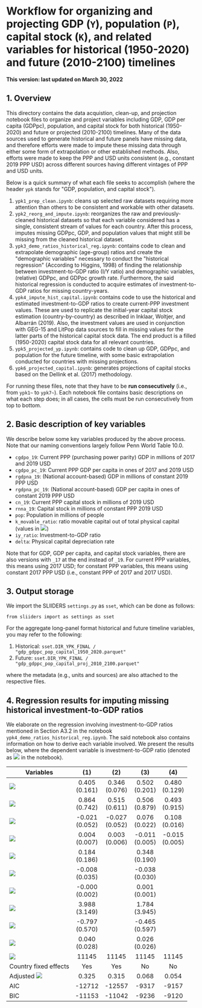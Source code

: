 # Workflow for organizing and projecting GDP (`Y`), population (`P`), capital stock (`K`), and related variables for historical (1950-2020) and future (2010-2100) timelines

**This version: last updated on March 30, 2022**

## 1. Overview

This directory contains the data acquistion, clean-up, and projection notebook files to organize and project variables including GDP, GDP per capita (GDPpc), population, and capital stock for both historical (1950-2020) and future or projected (2010-2100) timelines. Many of the data sources used to generate historical and future panels have missing data, and therefore efforts were made to impute these missing data through either some form of extrapolation or other established methods. Also, efforts were made to keep the PPP and USD units consistent (e.g., constant 2019 PPP USD) across different sources having different vintages of PPP and USD units.

Below is a quick summary of what each file seeks to accomplish (where the header `ypk` stands for "GDP, population, and capital stock").
1. `ypk1_prep_clean.ipynb`: cleans up selected raw datasets requiring more attention than others to be consistent and workable with other datasets.
2. `ypk2_reorg_and_impute.ipynb`: reorganizes the raw and previously-cleaned historical datasets so that each variable considered has a single, consistent stream of values for each country. After this process, imputes missing GDPpc, GDP, and population values that might still be missing from the cleaned historical dataset.
3. `ypk3_demo_ratios_historical_reg.ipynb`: contains code to clean and extrapolate demographic (age-group) ratios and create the "demographic variables" necessary to conduct the "historical regression" (According to Higgins, 1998) of finding the relationship between investment-to-GDP ratio (I/Y ratio) and demographic variables, (relative) GDPpc, and GDPpc growth rate. Furthermore, the said historical regression is conducted to acquire estimates of investment-to-GDP ratios for missing country-years.
4. `ypk4_impute_hist_capital.ipynb`: contains code to use the historical and estimated investment-to-GDP ratios to create current-PPP investment values. These are used to replicate the initial-year capital stock estimation (country-by-country) as described in Inklaar, Woltjer, and Albarrán (2019). Also, the investment values are used in conjunction with GEG-15 and LitPop data sources to fill in missing values for the latter parts of the historical capital stock data. The end product is a filled (1950-2020) capital stock data for all relevant countries.
5. `ypk5_projected_yp.ipynb`: contains code to clean up GDP, GDPpc, and population for the future timeline, with some basic extrapolation conducted for countries with missing projections.
6. `ypk6_projected_capital.ipynb`: generates projections of capital stocks based on the Dellink et al. (2017) methodology.

For running these files, note that they have to be **run consecutively** (i.e., from `ypk1~` to `ypk7~`). Each notebook file contains basic descriptions on what each step does; in all cases, the cells must be run consecutively from top to bottom.

## 2. Basic description of key variables

We describe below some key variables produced by the above process. Note that our naming conventions largely follow Penn World Table 10.0.
- `cgdpo_19`: Current PPP (purchasing power parity) GDP in millions of 2017 and 2019 USD 
- `cgdpo_pc_19`: Current PPP GDP per capita in ones of 2017 and 2019 USD
- `rgdpna_19`: (National account-based) GDP in millions of constant 2019 PPP USD
- `rgdpna_pc_19`: (National account-based) GDP per capita in ones of constant 2019 PPP USD
- `cn_19`: Current PPP capital stock in millions of 2019 USD
- `rnna_19`: Capital stock in millions of constant PPP 2019 USD
- `pop`: Population in millions of people
- `k_movable_ratio`: ratio movable capital out of total physical capital (values in <img src="https://render.githubusercontent.com/render/math?math=[0, 1]">)
- `iy_ratio`: Investment-to-GDP ratio
- `delta`: Physical capital depreciation rate

Note that for GDP, GDP per capita, and capital stock variables, there are also versions with `_17` at the end instead of `_19`. For current PPP variables, this means using 2017 USD; for constant PPP variables, this means using constant 2017 PPP USD (i.e., constant PPP of 2017 and 2017 USD).

## 3. Output storage

We import the SLIIDERS `settings.py` as `sset`, which can be done as follows:
```
from sliiders import as settings as sset
```
For the aggregate long-panel format historical and future timeline variables, you may refer to the following:
1. Historical: `sset.DIR_YPK_FINAL / "gdp_gdppc_pop_capital_1950_2020.parquet"`
2. Future: `sset.DIR_YPK_FINAL / "gdp_gdppc_pop_capital_proj_2010_2100.parquet"`

where the metadata (e.g., units and sources) are also attached to the respective files.

## 4. Regression results for imputing missing historical investment-to-GDP ratios

We elaborate on the regression involving investment-to-GDP ratios mentioned in Section A3.2 in the notebook `ypk4_demo_ratios_historical_reg.ipynb`. The said notebook also contains information on how to derive each variable involved. We present the results below, where the dependent variable is investment-to-GDP ratio (denoted as <img src="https://render.githubusercontent.com/render/math?math=\frac{I}{Y}"> in the notebook).

| Variables | (1) | (2) | (3) | (4) |
| ------ | :------: | :------: | :------: | :------: |
| <img src="https://render.githubusercontent.com/render/math?math=\hat{g}"> | 0.405 <br/> (0.161) | 0.346<br/>(0.076) | 0.502<br/>(0.201) | 0.480<br/>(0.129) |
| <img src="https://render.githubusercontent.com/render/math?math=\hat{g}^2"> | 0.864<br/>(0.742) | 0.515<br/>(0.611) | 0.506<br/>(0.879) | 0.493<br/>(0.915) |
| <img src="https://render.githubusercontent.com/render/math?math=\hat{yhr}"> | -0.021<br/>(0.052) | -0.027<br/>(0.052) | 0.076<br/>(0.022) | 0.108<br/>(0.016) |
| <img src="https://render.githubusercontent.com/render/math?math=\hat{yhr}^2"> | 0.004<br/>(0.007) | 0.003<br/>(0.006) | -0.011<br/>(0.005) | -0.015<br/>(0.005) |
| <img src="https://render.githubusercontent.com/render/math?math=D_1"> | 0.184<br/>(0.186) |  | 0.348<br/>(0.190) |  |
| <img src="https://render.githubusercontent.com/render/math?math=D_2"> | -0.008<br/>(0.035) |  | -0.038<br/>(0.030) |  |
| <img src="https://render.githubusercontent.com/render/math?math=D_3"> | -0.000<br/>(0.002) |  | 0.001<br/>(0.001) |  |
| <img src="https://render.githubusercontent.com/render/math?math=D_1\times\hat{g}"> | 3.988<br/>(3.149) |  | 1.784<br/>(3.945) |  |
| <img src="https://render.githubusercontent.com/render/math?math=D_2\times\hat{g}"> | -0.797<br/>(0.570) |  | -0.465<br/>(0.597) |  |
| <img src="https://render.githubusercontent.com/render/math?math=D_3\times\hat{g}"> | 0.040<br/>(0.028) |  | 0.026<br/>(0.026) |  |
|  <img src="https://render.githubusercontent.com/render/math?math=N">  | 11145 | 11145 | 11145 | 11145 |
| Country fixed effects | Yes | Yes | No | No |
| Adjusted  <img src="https://render.githubusercontent.com/render/math?math=R^2">  | 0.325 | 0.315 | 0.068 | 0.054 |
| AIC | -12712 | -12557 | -9317 | -9157 |
| BIC | -11153 | -11042 | -9236 | -9120 |
